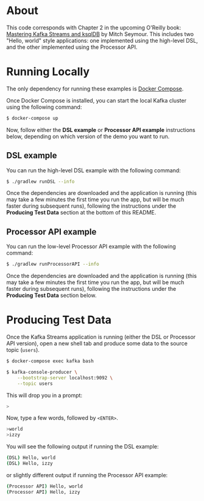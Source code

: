 # About
This code corresponds with Chapter 2 in the upcoming O'Reilly book: [Mastering Kafka Streams and ksqlDB][book] by Mitch Seymour. This includes two "Hello, world" style applications: one implemented using the high-level DSL, and the other implemented using the Processor API.

[book]: https://www.kafka-streams-book.com/

# Running Locally
The only dependency for running these examples is [Docker Compose][docker].

[docker]: https://docs.docker.com/compose/install/

Once Docker Compose is installed, you can start the local Kafka cluster using the following command:

```sh
$ docker-compose up
```

Now, follow either the **DSL example** or **Processor API example** instructions below, depending on which version of the demo you want to run.

## DSL example

You can run the high-level DSL example with the following command:
```sh
$ ./gradlew runDSL --info
```

Once the dependencies are downloaded and the application is running (this may take a few minutes the first time you run the app, but will be much faster during subsequent runs), following the instructions under the __Producing Test Data__ section at the bottom of this README.

## Processor API example

You can run the low-level Processor API example with the following command:
```sh
$ ./gradlew runProcessorAPI --info
```

Once the dependencies are downloaded and the application is running (this may take a few minutes the first time you run the app, but will be much faster during subsequent runs), following the instructions under the __Producing Test Data__ section below.

# Producing Test Data
Once the Kafka Streams application is running (either the DSL or Processor API version), open a new shell tab and produce some data to the source topic (`users`).

```sh
$ docker-compose exec kafka bash

$ kafka-console-producer \
    --bootstrap-server localhost:9092 \
    --topic users
```

This will drop you in a prompt:

```sh
>
```

Now, type a few words, followed by `<ENTER>`.

```sh
>world
>izzy
```

You will see the following output if running the DSL example:
```sh
(DSL) Hello, world
(DSL) Hello, izzy
```

or slightly different output if running the Processor API example:
```sh
(Processor API) Hello, world
(Processor API) Hello, izzy
```
